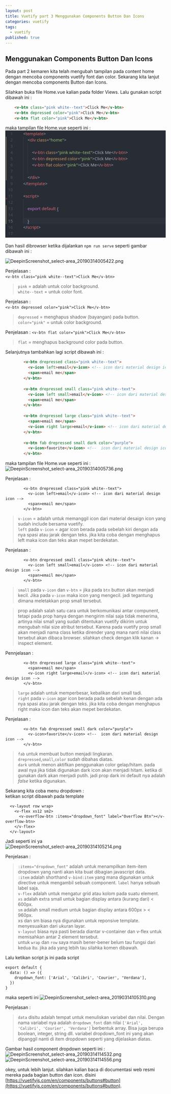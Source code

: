 ```yaml
---
layout: post
title: Vuetify part 3 Menggunakan Components Button Dan Icons
categories: vuetify
tags:
  - vuetify
published: true
---
```

## Menggunakan Components Button Dan Icons

Pada part 2 kemaren kita telah mengubah tampilan pada content home dengan mencoba components vuetify font dan color. Sekarang kita lanjut dengan mencoba components Button dan Icons.

Silahkan buka file Home.vue kalian pada folder Views.
Lalu gunakan script dibawah ini :

```html
    <v-btn class="pink white--text">Click Me</v-btn>
    <v-btn depressed color="pink">Click Me</v-btn>
    <v-btn flat color="pink">Click Me</v-btn>
```

maka tampilan file Home.vue seperti ini :
![DeepinScreenshot_select-area_20190313224423.png](https://raw.githubusercontent.com/akhmadsyarif04/blog/gh-pages/_posts/DeepinScreenshot_select-area_20190313224423.png)

Dan hasil dibrowser ketika dijalankan ``` npm run serve ``` seperti gambar dibawah ini :

![DeepinScreenshot_select-area_20190314005422.png]({{site.baseurl}}/_posts/DeepinScreenshot_select-area_20190314005422.png)

Penjelasan :  
``` <v-btn class="pink white--text">Click Me</v-btn> ```
>  `` pink `` = adalah untuk color background.   
`` white--text `` = untuk color font.

Penjelasan :  
``` <v-btn depressed color="pink">Click Me</v-btn> ```
> ``` depressed ``` =  menghapus shadow (bayangan) pada button.  
``` color="pink" ``` = untuk color background.

Penjelasan :
``` <v-btn flat color="pink">Click Me</v-btn> ```
> ``` flat ``` = menghapus background color pada button.

Selanjutnya tambahkan lagi script dibawah ini :
```html
        <v-btn drepressed class="pink white--text">
          <v-icon left>email</v-icon> <!-- icon dari material design icon -->
          <span>email me</span>
        </v-btn>

        <v-btn drepressed small class="pink white--text">
          <v-icon left small>email</v-icon> <!-- icon dari material design icon -->
          <span>email me</span>
        </v-btn>

        <v-btn drepressed large class="pink white--text">
          <span>email me</span>
          <v-icon right large>email</v-icon> <!-- icon dari material design icon -->
        </v-btn>

        <v-btn fab drepressed small dark color="purple">
          <v-icon>favorite</v-icon> <!--  icon dari material design icon -->
        </v-btn>
```

maka tampilan file Home.vue seperti ini :
![DeepinScreenshot_select-area_20190314005736.png]({{site.baseurl}}/_posts/DeepinScreenshot_select-area_20190314005736.png)

Penjelasan :
```
        <v-btn drepressed class="pink white--text">
          <v-icon left>email</v-icon> <!-- icon dari material design icon -->
          <span>email me</span>
        </v-btn>
```
> `` v-icon `` = adalah untuk memanggil icon dari material desaign icon yang sudah include bersama vuetify.     
`` left `` pada `` v-icon `` = agar icon berada pada sebelah kiri dengan ada nya spasi atau jarak dengan teks. jika kita coba dengan menghapus left maka icon dan teks akan mepet berdekatan.  

Penjelasan :
```
        <v-btn drepressed small class="pink white--text">
          <v-icon left small>email</v-icon> <!-- icon dari material design icon -->
          <span>email me</span>
        </v-btn>
```
> `` small `` pada `` v-icon `` dan `` v-btn `` = jika pada ``btn`` button akan menjadi kecil. Jika pada ``v-icon`` maka icon yang mengecil. jadi tegantung dimana meletakkan prop small tersebut.

> prop adalah salah satu cara untuk berkomunikasi antar compunent, tetapi pada prop hanya dengan mengirim nilai saja tidak menerima, artinya nilai small yang sudah ditentukan vuetify dikirim untuk mengubah nilai size atribut tersebut. Karena pada vuetify prop small akan menjadi nama class ketika dirender yang mana nanti nilai class tersebut akan dibaca browser. silahkan check dengan klik kanan -> inspect element.

Pennjelasan : 
```
        <v-btn drepressed large class="pink white--text">
          <span>email me</span>
          <v-icon right large>email</v-icon> <!-- icon dari material design icon -->
        </v-btn>
```
> `` large `` adalah untuk memperbesar, kebalikan dari small tadi.  
`` right `` pada `` v-icon `` agar icon berada pada sebelah kenan dengan ada nya spasi atau jarak dengan teks. jika kita coba dengan menghapus right maka icon dan teks akan mepet berdekatan. 

Penjelasan :
```
        <v-btn fab drepressed small dark color="purple">
          <v-icon>favorite</v-icon> <!--  icon dari material design icon -->
        </v-btn>
```
> `` fab `` untuk membuat button menjadi lingkaran.  
`` drepressed ``,``small``,``color`` sudah dibahas diatas.  
`` dark `` untuk menon aktifkan penggunakan color gelap/hitam. pada awal nya jika tidak digunakan dark icon akan menjadi hitam. ketika di gunakan dark akan menjadi putih. jadi prop dark ini default nya adalah *false* ketika digunakan.

Sekarang kita coba menu dropdown :  
ketikan script dibawah pada template
```
  <v-layout row wrap>
    <v-flex xs12 sm2>
      <v-overflow-btn :items="dropdown_font" label="Overflow Btn"></v-overflow-btn>
    </v-flex>
  </v-layout>
```
Jadi seperti ini ya  
![DeepinScreenshot_select-area_20190314105214.png]({{site.baseurl}}/_posts/DeepinScreenshot_select-area_20190314105214.png)

Penjelasan : 
> ``:items="dropdown_font"`` adalah untuk menampilkan item-item dropdown yang nanti akan kita buat dibagian javascript data.  
``:item`` adalah shorthand ``v-bind:item`` yang mana digunakan untuk directive untuk mengambil sebuah component. 
``label`` hanya sebuah label saja.  
``v-flex`` adalah untuk mengatur grid atau kolom pada suatu element.  
``xs`` adalah extra small untuk bagian display antara (kurang dari) < 600px.  
``sm`` adalah small medium untuk bagian display antara 600px > < 960px.  
xs dan sm biasa nya digunakan untuk reponsive template. menyesuaikan dari ukuran layar.  
``v-layout`` biasa nya pasti berada diantar v-container dan v-flex untuk memisahkan antar 2 element tersebut.  
untuk ``wrap`` dan ``row`` saya masih bener-bener belum tau fungsi dari kedua itu. jika ada yang lebih tau silahka komen dibawah.

Lalu ketikan script js ini pada script  
```
export default {
  data: () => ({
    dropdown_font: ['Arial', 'Calibri', 'Courier', 'Verdana'],
  })
}
```
maka seperti ini
![DeepinScreenshot_select-area_20190314105310.png]({{site.baseurl}}/_posts/DeepinScreenshot_select-area_20190314105310.png)

Penjelasan :
> ``data`` disitu adalah tempat untuk menuliskan variabel dan nilai. Dengan nama variabel nya adalah ``dropdown_font`` dan nilai ``['Arial', 'Calibri', 'Courier', 'Verdana']`` berbentuk array. Bisa juga berupa boolean, integer, string dll. variabel dropdown_font ini yang akan dipanggil nanti di item dropdown seperti yang dijelaskan diatas.

Gambar hasil component dropdown seperti ini :
![DeepinScreenshot_select-area_20190314114532.png]({{site.baseurl}}/_posts/DeepinScreenshot_select-area_20190314114532.png)
![DeepinScreenshot_select-area_20190314114556.png]({{site.baseurl}}/_posts/DeepinScreenshot_select-area_20190314114556.png)

okey, untuk lebih lanjut. silahkan kalian baca di documentasi web resmi mereka pada bagian button dan icon. disini [https://vuetifyjs.com/en/components/buttons#button](https://vuetifyjs.com/en/components/buttons#button).
